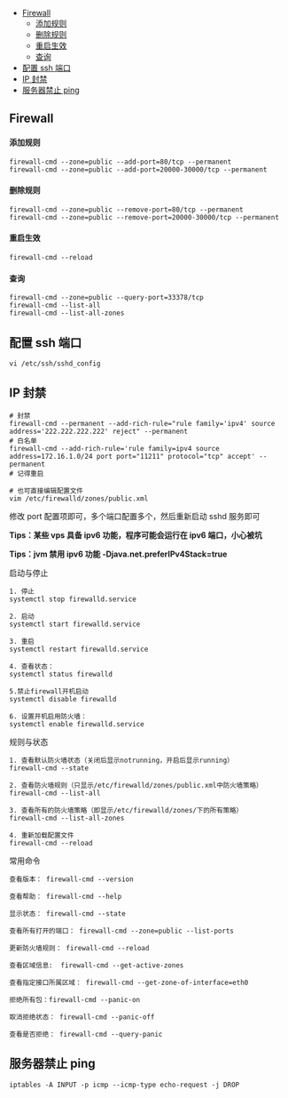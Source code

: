 <!-- START doctoc generated TOC please keep comment here to allow auto update -->
<!-- DON'T EDIT THIS SECTION, INSTEAD RE-RUN doctoc TO UPDATE -->

- [Firewall](#firewall)
    - [添加规则](#添加规则)
    - [删除规则](#删除规则)
    - [重启生效](#重启生效)
    - [查询](#查询)
- [配置 ssh 端口](#配置-ssh-端口)
- [IP 封禁](#ip-封禁)
- [服务器禁止 ping](#服务器禁止-ping)

<!-- END doctoc generated TOC please keep comment here to allow auto update -->

## Firewall

#### 添加规则

    firewall-cmd --zone=public --add-port=80/tcp --permanent
    firewall-cmd --zone=public --add-port=20000-30000/tcp --permanent

#### 删除规则

    firewall-cmd --zone=public --remove-port=80/tcp --permanent
    firewall-cmd --zone=public --remove-port=20000-30000/tcp --permanent

#### 重启生效

    firewall-cmd --reload

#### 查询

    firewall-cmd --zone=public --query-port=33378/tcp
    firewall-cmd --list-all
    firewall-cmd --list-all-zones

## 配置 ssh 端口

    vi /etc/ssh/sshd_config

## IP 封禁

    # 封禁
    firewall-cmd --permanent --add-rich-rule="rule family='ipv4' source address='222.222.222.222' reject" --permanent
    # 白名单
    firewall-cmd --add-rich-rule='rule family=ipv4 source address=172.16.1.0/24 port port="11211" protocol="tcp" accept' --permanent
    # 记得重启

    # 也可直接编辑配置文件
    vim /etc/firewalld/zones/public.xml

修改 port 配置项即可，多个端口配置多个，然后重新启动 sshd 服务即可

**Tips：某些 vps 具备 ipv6 功能，程序可能会运行在 ipv6 端口，小心被坑**

**Tips：jvm 禁用 ipv6 功能 -Djava.net.preferIPv4Stack=true**

启动与停止

    1. 停止
    systemctl stop firewalld.service

    2. 启动
    systemctl start firewalld.service

    3. 重启
    systemctl restart firewalld.service

    4. 查看状态：
    systemctl status firewalld

    5.禁止firewall开机启动
    systemctl disable firewalld

    6. 设置开机启用防火墙：
    systemctl enable firewalld.service

规则与状态

    1. 查看默认防火墙状态（关闭后显示notrunning，开启后显示running）
    firewall-cmd --state

    2. 查看防火墙规则（只显示/etc/firewalld/zones/public.xml中防火墙策略）
    firewall-cmd --list-all

    3. 查看所有的防火墙策略（即显示/etc/firewalld/zones/下的所有策略）
    firewall-cmd --list-all-zones

    4. 重新加载配置文件
    firewall-cmd --reload

常用命令

    查看版本： firewall-cmd --version

    查看帮助： firewall-cmd --help

    显示状态： firewall-cmd --state

    查看所有打开的端口： firewall-cmd --zone=public --list-ports

    更新防火墙规则： firewall-cmd --reload

    查看区域信息:  firewall-cmd --get-active-zones

    查看指定接口所属区域： firewall-cmd --get-zone-of-interface=eth0

    拒绝所有包：firewall-cmd --panic-on

    取消拒绝状态： firewall-cmd --panic-off

    查看是否拒绝： firewall-cmd --query-panic

## 服务器禁止 ping

```
iptables -A INPUT -p icmp --icmp-type echo-request -j DROP
```
